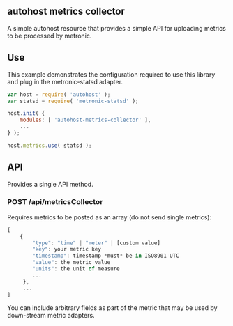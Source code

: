 ## autohost metrics collector
A simple autohost resource that provides a simple API for uploading metrics to be processed by metronic.

## Use
This example demonstrates the configuration required to use this library and plug in the metronic-statsd adapter.
```javascript
var host = require( 'autohost' );
var statsd = require( 'metronic-statsd' );

host.init( {
	modules: [ 'autohost-metrics-collector' ],
	...
} );

host.metrics.use( statsd );
```

## API
Provides a single API method.

### POST /api/metricsCollector
Requires metrics to be posted as an array (do not send single metrics):

```javascript
[
	{
		"type": "time" | "meter" | [custom value]
		"key": your metric key
		"timestamp": timestamp *must* be in ISO8901 UTC
		"value": the metric value
		"units": the unit of measure
		...
	 },
	 ...
]
```

You can include arbitrary fields as part of the metric that may be used by down-stream metric adapters.
